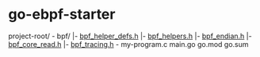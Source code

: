 # go-ebpf-starter

project-root/
\- bpf/
    |- [bpf_helper_defs.h](https://github.com/libbpf/libbpf/blob/master/src/bpf_helper_defs.h)
    |- [bpf_helpers.h](https://github.com/libbpf/libbpf/blob/master/src/bpf_helpers.h)
    |- [bpf_endian.h](https://github.com/libbpf/libbpf/blob/master/src/bpf_endian.h)
    |- [bpf_core_read.h](https://github.com/libbpf/libbpf/blob/master/src/bpf_core_read.h)
    |- [bpf_tracing.h](https://github.com/libbpf/libbpf/blob/master/src/bpf_tracing.h)
    \- my-program.c
main.go
go.mod
go.sum 


